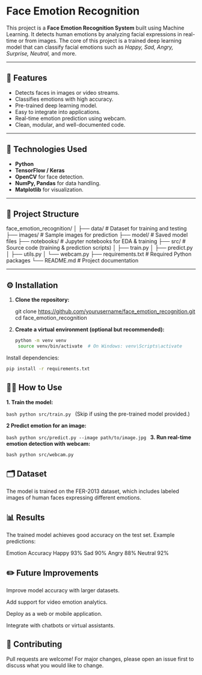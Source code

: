 # Face Emotion Recognition

This project is a **Face Emotion Recognition System** built using Machine Learning. It detects human emotions by analyzing facial expressions in real-time or from images. The core of this project is a trained deep learning model that can classify facial emotions such as *Happy, Sad, Angry, Surprise, Neutral,* and more.

---

## 📌 Features

- Detects faces in images or video streams.
- Classifies emotions with high accuracy.
- Pre-trained deep learning model.
- Easy to integrate into applications.
- Real-time emotion prediction using webcam.
- Clean, modular, and well-documented code.

---

## 🚀 Technologies Used

- **Python**
- **TensorFlow / Keras**
- **OpenCV** for face detection.
- **NumPy, Pandas** for data handling.
- **Matplotlib** for visualization.

---

## 📂 Project Structure

face_emotion_recognition/
│
├── data/ # Dataset for training and testing
├── images/ # Sample images for prediction
├── model/ # Saved model files
├── notebooks/ # Jupyter notebooks for EDA & training
├── src/ # Source code (training & prediction scripts)
│ ├── train.py
│ ├── predict.py
│ ├── utils.py
│ └── webcam.py
├── requirements.txt # Required Python packages
└── README.md # Project documentation


---

## ⚙️ Installation

1. **Clone the repository:**

   git clone https://github.com/yourusername/face_emotion_recognition.git
   cd face_emotion_recognition

2. **Create a virtual environment (optional but recommended):**
   ```bash
   python -m venv venv
    source venv/bin/activate  # On Windows: venv\Scripts\activate
   ```
Install dependencies:

```bash
pip install -r requirements.txt
```

## 🧑‍💻 How to Use
**1. Train the model:**

``bash
python src/train.py
``
(Skip if using the pre-trained model provided.)

**2 Predict emotion for an image:**

``bash
python src/predict.py --image path/to/image.jpg
``
**3. Run real-time emotion detection with webcam:**

``bash
python src/webcam.py
``

## 🗂️ Dataset
The model is trained on the FER-2013 dataset, which includes labeled images of human faces expressing different emotions.

## 📊 Results
The trained model achieves good accuracy on the test set. Example predictions:

Emotion	Accuracy
Happy	93%
Sad	90%
Angry	88%
Neutral	92%

## ✏️ Future Improvements
Improve model accuracy with larger datasets.

Add support for video emotion analytics.

Deploy as a web or mobile application.

Integrate with chatbots or virtual assistants.

## 🙌 Contributing
Pull requests are welcome! For major changes, please open an issue first to discuss what you would like to change.

